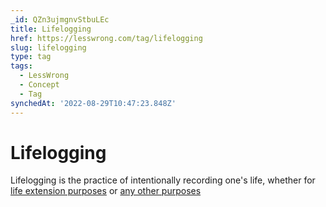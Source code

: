 ```yaml
---
_id: QZn3ujmgnvStbuLEc
title: Lifelogging
href: https://lesswrong.com/tag/lifelogging
slug: lifelogging
type: tag
tags:
  - LessWrong
  - Concept
  - Tag
synchedAt: '2022-08-29T10:47:23.848Z'
---
```

# Lifelogging

Lifelogging is the practice of intentionally recording one's life, whether for [life extension purposes](https://www.lesswrong.com/posts/k8mwvvvpjMGcZLAKH/the-case-for-lifelogging-as-life-extension) or [any other purposes](https://matiroy.com/writings/Should-I-record-my-life.html)